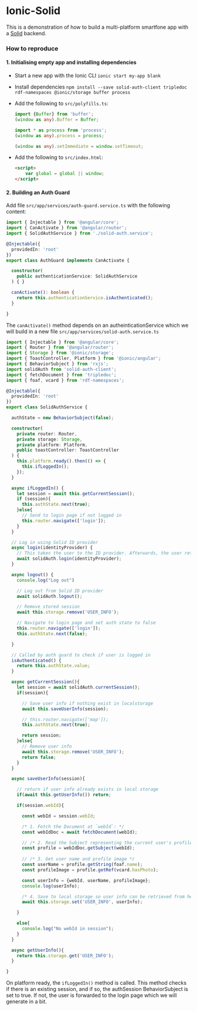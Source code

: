 # Ionic-Solid

This is a demonstration of how to build a multi-platform smartfone app with a [Solid](https://solid.inrupt.com/) backend.

### How to reproduce

#### 1. Initialising empty app and installing dependencies
- Start a new app with the Ionic CLI
`ionic start my-app blank`

- Install dependencies
`npm install --save solid-auth-client tripledoc rdf-namespaces @ionic/storage buffer process`

- Add the following to `src/polyfills.ts`:
    ```typescript
    import {Buffer} from 'buffer';
    (window as any).Buffer = Buffer;

    import * as process from 'process';
    (window as any).process = process;

    (window as any).setImmediate = window.setTimeout;
    ```
- Add the following to `src/index.html`:
    ```html
    <script>
        var global = global || window;
    </script>
    ```

#### 2. Building an Auth Guard
Add file `src/app/services/auth-guard.service.ts` with the following content:
```typescript
import { Injectable } from '@angular/core';
import { CanActivate } from '@angular/router';
import { SolidAuthService } from './solid-auth.service';

@Injectable({
  providedIn: 'root'
})
export class AuthGuard implements CanActivate {

  constructor(
    public authenticationService: SolidAuthService
  ) { }

  canActivate(): boolean {
    return this.authenticationService.isAuthenticated();
  }

}
```

The `canActivate()` method depends on an autheinticationService which we will build in a new file `src/app/services/solid-auth.service.ts`
```typescript
import { Injectable } from '@angular/core';
import { Router } from '@angular/router';
import { Storage } from '@ionic/storage';
import { ToastController, Platform } from '@ionic/angular';
import { BehaviorSubject } from 'rxjs';
import solidAuth from 'solid-auth-client';
import { fetchDocument } from 'tripledoc';
import { foaf, vcard } from 'rdf-namespaces';

@Injectable({
  providedIn: 'root'
})
export class SolidAuthService {

  authState = new BehaviorSubject(false);

  constructor(
    private router: Router,
    private storage: Storage,
    private platform: Platform,
    public toastController: ToastController
  ) {
    this.platform.ready().then(() => {
      this.ifLoggedIn();
    });
  }

  async ifLoggedIn() {
    let session = await this.getCurrentSession();
    if (session){
      this.authState.next(true);
    }else{
      // Send to login page if not logged in
      this.router.navigate(['login']);
    }
  }

  // Log in using Solid ID provider
  async login(identityProvider) {
    // This takes the user to the ID provider. Afterwards, the user returns and the "ifLoggedIn" will be executed and set the state
    await solidAuth.login(identityProvider);
  }

  async logout() {
    console.log("Log out")

    // Log out from Solid ID provider
    await solidAuth.logout();

    // Remove stored session
    await this.storage.remove('USER_INFO');

    // Navigate to login page and set auth state to false
    this.router.navigate(['login']);
    this.authState.next(false);

  }

  // Called by auth guard to check if user is logged in
  isAuthenticated() {
    return this.authState.value;
  }

  async getCurrentSession(){
    let session = await solidAuth.currentSession();
    if(session){

      // Save user info if nothing exist in localstorage
      await this.saveUserInfo(session);

      // this.router.navigate(['map']);
      this.authState.next(true);

      return session;
    }else{
      // Remove user info
      await this.storage.remove('USER_INFO');
      return false;
    }
  }

  async saveUserInfo(session){

    // return if user info already exists in local storage
    if(await this.getUserInfo()) return;

    if(session.webId){

      const webId = session.webId;

      /* 1. Fetch the Document at `webId`: */
      const webIdDoc = await fetchDocument(webId);

      // /* 2. Read the Subject representing the current user's profile: */
      const profile = webIdDoc.getSubject(webId);
      
      // /* 3. Get user name and profile image */
      const userName = profile.getString(foaf.name);
      const profileImage = profile.getRef(vcard.hasPhoto);

      const userInfo = {webId, userName, profileImage};
      console.log(userInfo);

      /* 4. Save to local storage so user info can be retrieved from here */
      await this.storage.set('USER_INFO', userInfo);

    }

    else{
      console.log("No webId in session");
    }
  }

  async getUserInfo(){
    return this.storage.get('USER_INFO');
  }

}
```

On platform ready, the `ifLoggedIn()` method is called. This method checks if there is an existing session, and if so, the authSession BehaviorSubject is set to true. If not, the user is forwarded to the login page which we will generate in a bit.